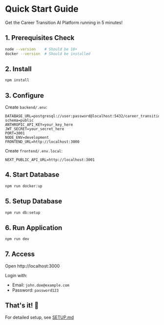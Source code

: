 # Quick Start Guide

Get the Career Transition AI Platform running in 5 minutes!

## 1. Prerequisites Check

```bash
node --version    # Should be 18+
docker --version  # Should be installed
```

## 2. Install

```bash
npm install
```

## 3. Configure

Create `backend/.env`:
```env
DATABASE_URL=postgresql://user:password@localhost:5432/career_transition?schema=public
ANTHROPIC_API_KEY=your_key_here
JWT_SECRET=your_secret_here
PORT=3001
NODE_ENV=development
FRONTEND_URL=http://localhost:3000
```

Create `frontend/.env.local`:
```env
NEXT_PUBLIC_API_URL=http://localhost:3001
```

## 4. Start Database

```bash
npm run docker:up
```

## 5. Setup Database

```bash
npm run db:setup
```

## 6. Run Application

```bash
npm run dev
```

## 7. Access

Open http://localhost:3000

Login with:
- Email: `john.doe@example.com`
- Password: `password123`

## That's it! 🎉

For detailed setup, see [SETUP.md](./SETUP.md)
